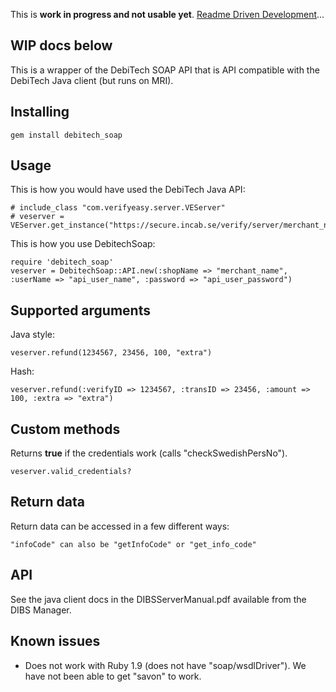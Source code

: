 This is **work in progress and not usable yet**. [Readme Driven Development](http://tom.preston-werner.com/2010/08/23/readme-driven-development.html)... 

WIP docs below
----

This is a wrapper of the DebiTech SOAP API that is API compatible with the DebiTech Java client (but runs on MRI). 

Installing
----

    gem install debitech_soap

Usage
----
 
This is how you would have used the DebiTech Java API:

    # include_class "com.verifyeasy.server.VEServer"
    # veserver = VEServer.get_instance("https://secure.incab.se/verify/server/merchant_name")

This is how you use DebitechSoap:

    require 'debitech_soap'
    veserver = DebitechSoap::API.new(:shopName => "merchant_name", :userName => "api_user_name", :password => "api_user_password")

Supported arguments
----

Java style:

    veserver.refund(1234567, 23456, 100, "extra")

Hash:

    veserver.refund(:verifyID => 1234567, :transID => 23456, :amount => 100, :extra => "extra")

Custom methods
----

Returns **true** if the credentials work (calls "checkSwedishPersNo").

    veserver.valid_credentials?

Return data
----

Return data can be accessed in a few different ways:

    "infoCode" can also be "getInfoCode" or "get_info_code"

API
----

See the java client docs in the DIBSServerManual.pdf available from the DIBS Manager.

Known issues
----

- Does not work with Ruby 1.9 (does not have "soap/wsdlDriver"). We have not been able to get "savon" to work.

